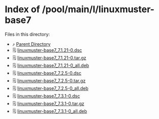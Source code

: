 
# Index of /pool/main/l/linuxmuster-base7
Files in this directory:
- ⤴ [Parent Directory](../)
- 🗒 [linuxmuster-base7_7.1.21-0.dsc](linuxmuster-base7_7.1.21-0.dsc)
- 🗒 [linuxmuster-base7_7.1.21-0.tar.gz](linuxmuster-base7_7.1.21-0.tar.gz)
- 🗒 [linuxmuster-base7_7.1.21-0_all.deb](linuxmuster-base7_7.1.21-0_all.deb)
- 🗒 [linuxmuster-base7_7.2.5-0.dsc](linuxmuster-base7_7.2.5-0.dsc)
- 🗒 [linuxmuster-base7_7.2.5-0.tar.gz](linuxmuster-base7_7.2.5-0.tar.gz)
- 🗒 [linuxmuster-base7_7.2.5-0_all.deb](linuxmuster-base7_7.2.5-0_all.deb)
- 🗒 [linuxmuster-base7_7.3.1-0.dsc](linuxmuster-base7_7.3.1-0.dsc)
- 🗒 [linuxmuster-base7_7.3.1-0.tar.gz](linuxmuster-base7_7.3.1-0.tar.gz)
- 🗒 [linuxmuster-base7_7.3.1-0_all.deb](linuxmuster-base7_7.3.1-0_all.deb)
